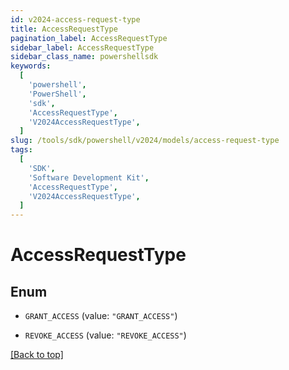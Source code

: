 ```yaml
---
id: v2024-access-request-type
title: AccessRequestType
pagination_label: AccessRequestType
sidebar_label: AccessRequestType
sidebar_class_name: powershellsdk
keywords:
  [
    'powershell',
    'PowerShell',
    'sdk',
    'AccessRequestType',
    'V2024AccessRequestType',
  ]
slug: /tools/sdk/powershell/v2024/models/access-request-type
tags:
  [
    'SDK',
    'Software Development Kit',
    'AccessRequestType',
    'V2024AccessRequestType',
  ]
---
```


# AccessRequestType

## Enum

- `GRANT_ACCESS` (value: `"GRANT_ACCESS"`)

- `REVOKE_ACCESS` (value: `"REVOKE_ACCESS"`)

[[Back to top]](#)
